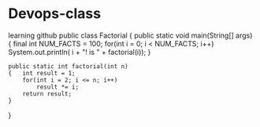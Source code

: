 # Devops-class
learning github 
public class Factorial
{
	public static void main(String[] args)
	{	final int NUM_FACTS = 100;
		for(int i = 0; i < NUM_FACTS; i++)
			System.out.println( i + "! is " + factorial(i));
	}
	
	public static int factorial(int n)
	{	int result = 1;
		for(int i = 2; i <= n; i++)
			result *= i;
		return result;
	}
}
